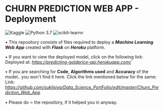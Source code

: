 # CHURN PREDICTION WEB APP - Deployment

![Kaggle](https://img.shields.io/badge/Dataset-Kaggle-blue.svg) ![Python 3.7](https://img.shields.io/badge/Python-3.7-brightgreen.svg)  ![scikit-learnn](https://img.shields.io/badge/Library-Scikit_Learn-orange.svg) 

• This repository consists of files required to deploy a ___Machine Learning Web App___ created with ___Flask___ on ___Heroku___ platform.

• If you want to view the deployed model, click on the following link:<br />
Deployed at: _https://predicting-goldprice-api.herokuapp.com/_

• If you are searching for __Code__, __Algorithms used__ and __Accuracy__ of the model.. you won't find it here. Click the link mentioned below for the same:<br />
Link: _https://github.com/sukilsiva/Data_Science_PortFolio/edit/master/Churn_Prediction_Web_App_

• Please do ⭐ the repository, if it helped you in anyway.
